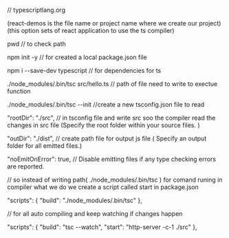 // typescriptlang.org
<!-- tsc topic.js

npm i typescript -->

<!--npx create-react-app react-demos--> (react-demos is the file name or project name where we create our project)
<!--npx create -react-app react-demos-ts --template=typescript--> (this option sets of react application to use the ts compiler)



pwd               // to check path

npm init -y      // for created a local package.json file

npm i --save-dev typescript   // for dependencies for ts

./node_modules/.bin/tsc src/hello.ts              // path of file need to write to exectue function 


./node_modules/.bin/tsc --init    //create a new tsconfig.json file to read 

 "rootDir": "./src",    // in tsconfig file and write src soo the compiler read the changes in src file                           (Specify  the root folder within your source files. )

 "outDir": "./dist",   // create path file for output js file ( Specify an output folder for all emitted files.)

   "noEmitOnError": true,      // Disable emitting files if any type checking errors are reported.


   // so instead of writing path( ./node_modules/.bin/tsc ) for comand runing in compiler what we do we create a script called start in package.json 

   "scripts": {
    "build": "./node_modules/.bin/tsc"
  },

  // for all auto compiling and keep watching if changes happen

  "scripts": {
    "build": "tsc --watch",
    "start": "http-server -c-1 ./src"
  },